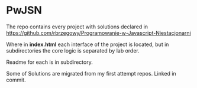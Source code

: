 # PwJSN
The repo contains every project with solutions declared in https://github.com/rbrzegowy/Programowanie-w-Javascript-Niestacjonarni

Where in <b>index.html</b> each interface of the project is located, but in subdirectories the core logic is separated by lab order.

Readme for each is in subdirectory.

Some of Solutions are migrated from my first attempt repos. Linked in commit.
